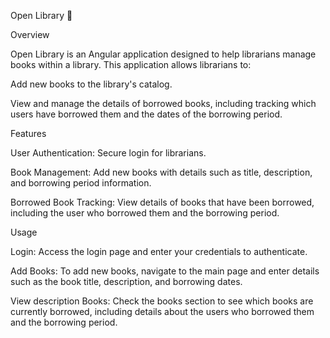 Open Library 📖

Overview

Open Library is an Angular application designed to help librarians manage books within a library. 
This application allows librarians to:

Add new books to the library's catalog.

View and manage the details of borrowed books, including tracking which users have borrowed them and the dates of the borrowing period.



Features

User Authentication: Secure login for librarians.

Book Management: Add new books with details such as title, description, and borrowing period information.

Borrowed Book Tracking: View details of books that have been borrowed, including the user who borrowed them and the borrowing period.




Usage

Login: Access the login page and enter your credentials to authenticate.

Add Books: To add new books, navigate to the main page and enter details such as the book title, description, and borrowing dates.

View description Books: Check the books section to see which books are currently borrowed, including details about the users who borrowed them and the borrowing period.
